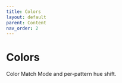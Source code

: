 ```yaml
---
title: Colors
layout: default
parent: Content
nav_order: 2
---
```


# Colors

Color Match Mode and per-pattern hue shift.